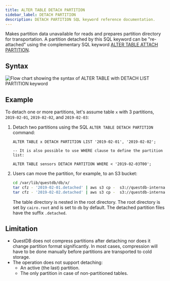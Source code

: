 ```yaml
---
title: ALTER TABLE DETACH PARTITION
sidebar_label: DETACH PARTITION
description: DETACH PARTITION SQL keyword reference documentation.
---
```


Makes partition data unavailable for reads and prepares partition directory for transportation. A partition detached by this SQL keyword can be "re-attached" using the complementary SQL keyword [ALTER TABLE ATTACH PARTITION](/docs/reference/sql/alter-table-attach-partition).

## Syntax

![Flow chart showing the syntax of ALTER TABLE with DETACH LIST PARTITION keyword](/img/docs/diagrams/alterTableDetachPartition.svg)

## Example

To detach one or more partitions, let's assume table `x` with 3 partitions, `2019-02-01`, `2019-02-02`, and `2019-02-03`:

1. Detach two partitions using the SQL `ALTER TABLE DETACH PARTITION` command:

    ```questdb-sql
    ALTER TABLE x DETACH PARTITION LIST '2019-02-01', '2019-02-02';

    -- It is also possible to use WHERE clause to define the partition list:

    ALTER TABLE sensors DETACH PARTITION WHERE < '2019-02-03T00';
    ```


2. Users can move the partition, for example, to an S3 bucket:

    ```bash
    cd /var/lib/questdb/db/x/
    tar cfz - '2019-02-01.detached' | aws s3 cp -  s3://questdb-internal/blobs/20190201.tar.gz
    tar cfz - '2019-02-02.detached' | aws s3 cp -  s3://questdb-internal/blobs/20190202.tar.gz
    ```
    The table directory is nested in the root directory. The root directory is set by `cairo.root` and is set to `db` by default. The detached partition files have the suffix `.detached`.

## Limitation

- QuestDB does not compress partitions after detaching nor does it change partition format significantly. In most cases, compression will have to be done manually before partitions are transported to cold storage.
- The operation does not support detaching:
    - An active (the last) partition.
    - The only partition in case of non-partitioned tables.
